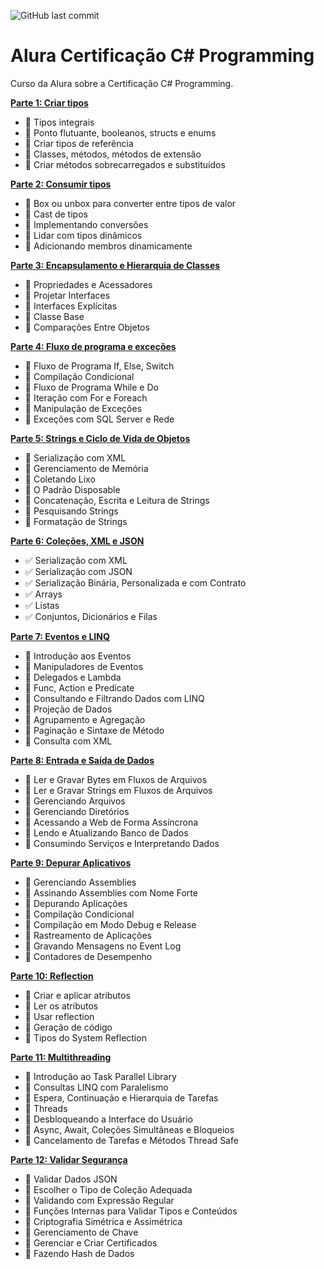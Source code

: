 ![GitHub last commit](https://img.shields.io/github/last-commit/ricardozambon/Alura-Curso-CertificacaoCSharp?logo=github&logoColor=white)

# Alura Certificação C# Programming
Curso da Alura sobre a Certificação C# Programming.

**[Parte 1: Criar tipos](https://cursos.alura.com.br/course/certificacao-csharp-criar-tipos)** 

* :black_square_button: Tipos integrais
* :black_square_button: Ponto flutuante, booleanos, structs e enums
* :black_square_button: Criar tipos de referência
* :black_square_button: Classes, métodos, métodos de extensão
* :black_square_button: Criar métodos sobrecarregados e substituídos

**[Parte 2: Consumir tipos](https://cursos.alura.com.br/course/certificacao-csharp-consumir-tipos)** 

* :black_square_button: Box ou unbox para converter entre tipos de valor
* :black_square_button: Cast de tipos
* :black_square_button: Implementando conversões
* :black_square_button: Lidar com tipos dinâmicos
* :black_square_button: Adicionando membros dinamicamente

**[Parte 3: Encapsulamento e Hierarquia de Classes](https://cursos.alura.com.br/course/certificacao-csharp-encapsulamento-hierarquia-de-classes)** 

* :black_square_button: Propriedades e Acessadores
* :black_square_button: Projetar Interfaces
* :black_square_button: Interfaces Explícitas
* :black_square_button: Classe Base
* :black_square_button: Comparações Entre Objetos

**[Parte 4: Fluxo de programa e exceções](https://cursos.alura.com.br/course/certificacao-csharp-fluxo-de-programa-excecoes)** 

* :black_square_button: Fluxo de Programa If, Else, Switch
* :black_square_button: Compilação Condicional
* :black_square_button: Fluxo de Programa While e Do
* :black_square_button: Iteração com For e Foreach
* :black_square_button: Manipulação de Exceções
* :black_square_button: Exceções com SQL Server e Rede

**[Parte 5: Strings e Ciclo de Vida de Objetos](https://cursos.alura.com.br/course/certificacao-csharp-strings-ciclo-de-vida-objetos)** 

* :black_square_button: Serialização com XML
* :black_square_button: Gerenciamento de Memória
* :black_square_button: Coletando Lixo
* :black_square_button: O Padrão Disposable
* :black_square_button: Concatenação, Escrita e Leitura de Strings
* :black_square_button: Pesquisando Strings
* :black_square_button: Formatação de Strings

**[Parte 6: Coleções, XML e JSON](https://cursos.alura.com.br/course/certificacao-csharp-colecoes-xml-json)** 

* :white_check_mark: Serialização com XML
* :white_check_mark: Serialização com JSON
* :white_check_mark: Serialização Binária, Personalizada e com Contrato
* :white_check_mark: Arrays
* :white_check_mark: Listas
* :white_check_mark: Conjuntos, Dicionários e Filas

**[Parte 7: Eventos e LINQ](https://cursos.alura.com.br/course/certificacao-csharp-eventos-linq)** 

* :black_square_button: Introdução aos Eventos
* :black_square_button: Manipuladores de Eventos
* :black_square_button: Delegados e Lambda
* :black_square_button: Func, Action e Predicate
* :black_square_button: Consultando e Filtrando Dados com LINQ
* :black_square_button: Projeção de Dados
* :black_square_button: Agrupamento e Agregação
* :black_square_button: Paginação e Sintaxe de Método
* :black_square_button: Consulta com XML

**[Parte 8: Entrada e Saída de Dados](https://cursos.alura.com.br/course/certificacao-csharp-entrada-saida-dados)** 

* :black_square_button: Ler e Gravar Bytes em Fluxos de Arquivos
* :black_square_button: Ler e Gravar Strings em Fluxos de Arquivos
* :black_square_button: Gerenciando Arquivos
* :black_square_button: Gerenciando Diretórios
* :black_square_button: Acessando a Web de Forma Assíncrona
* :black_square_button: Lendo e Atualizando Banco de Dados
* :black_square_button: Consumindo Serviços e Interpretando Dados

**[Parte 9: Depurar Aplicativos](https://cursos.alura.com.br/course/certificacao-csharp-depurar-aplicativos)** 

* :black_square_button: Gerenciando Assemblies
* :black_square_button: Assinando Assemblies com Nome Forte
* :black_square_button: Depurando Aplicações
* :black_square_button: Compilação Condicional
* :black_square_button: Compilação em Modo Debug e Release
* :black_square_button: Rastreamento de Aplicações
* :black_square_button: Gravando Mensagens no Event Log
* :black_square_button: Contadores de Desempenho

**[Parte 10: Reflection](https://cursos.alura.com.br/course/certificacao-csharp-reflection)** 

* :black_square_button: Criar e aplicar atributos
* :black_square_button: Ler os atributos
* :black_square_button: Usar reflection
* :black_square_button: Geração de código
* :black_square_button: Tipos do System Reflection

**[Parte 11: Multithreading](https://cursos.alura.com.br/course/certificacao-csharp-multithreading)** 

* :black_square_button: Introdução ao Task Parallel Library
* :black_square_button: Consultas LINQ com Paralelismo
* :black_square_button: Espera, Continuação e Hierarquia de Tarefas
* :black_square_button: Threads
* :black_square_button: Desbloqueando a Interface do Usuário
* :black_square_button: Async, Await, Coleções Simultâneas e Bloqueios
* :black_square_button: Cancelamento de Tarefas e Métodos Thread Safe

**[Parte 12: Validar Segurança](https://cursos.alura.com.br/course/certificacao-csharp-validar-seguranca)** 

* :black_square_button: Validar Dados JSON
* :black_square_button: Escolher o Tipo de Coleção Adequada
* :black_square_button: Validando com Expressão Regular
* :black_square_button: Funções Internas para Validar Tipos e Conteúdos
* :black_square_button: Criptografia Simétrica e Assimétrica
* :black_square_button: Gerenciamento de Chave
* :black_square_button: Gerenciar e Criar Certificados
* :black_square_button: Fazendo Hash de Dados
